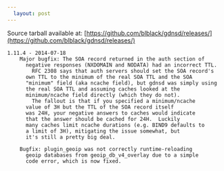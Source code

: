 ```yaml
---
  layout: post
---
```


Source tarball available at:
[https://github.com/blblack/gdnsd/releases/](https://github.com/blblack/gdnsd/releases/)

    1.11.4 - 2014-07-18
        Major bugfix: The SOA record returned in the auth section of
          negative responses (NXDOMAIN and NODATA) had an incorrect TTL.
            RFC 2308 says that auth servers should set the SOA record's
          own TTL to the minimum of the real SOA TTL and the SOA
          "minimum" field (aka ncache field), but gdnsd was simply using
          the real SOA TTL and assuming caches looked at the
          minimum/ncache field directly (which they do not).
            The fallout is that if you specified a minimum/ncache
          value of 3H but the TTL of the SOA record itself
          was 24H, your negative answers to caches would indicate
          that the answer should be cached for 24H.  Luckily
          many caches limit ncache durations (e.g. BIND9 defaults to
          a limit of 3H), mitigating the issue somewhat, but
          it's still a pretty big deal.
    
        Bugfix: plugin_geoip was not correctly runtime-reloading
          geoip databases from geoip_db_v4_overlay due to a simple
          code error, which is now fixed.

